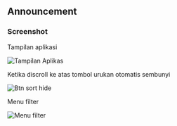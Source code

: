 ## Announcement

### Screenshot

Tampilan aplikasi

![Tampilan Aplikas](https://i.imgur.com/BOTIoGW.png)


Ketika discroll ke atas tombol urukan otomatis sembunyi 

![Btn sort hide](https://i.imgur.com/4fulUQB.png)

Menu filter

![Menu filter](https://i.imgur.com/OorZ418.png)